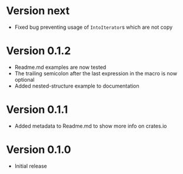 # Version next

* Fixed bug preventing usage of `IntoIterator`s which are not copy

# Version 0.1.2

* Readme.md examples are now tested
* The trailing semicolon after the last expression in the macro is now optional
* Added nested-structure example to documentation

# Version 0.1.1

* Added metadata to Readme.md to show more info on crates.io

# Version 0.1.0

* Initial release
